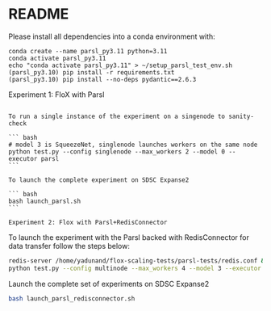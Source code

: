 README
======


Please install all dependencies into a conda environment with:

```
conda create --name parsl_py3.11 python=3.11
conda activate parsl_py3.11
echo "conda activate parsl_py3.11" > ~/setup_parsl_test_env.sh
(parsl_py3.10) pip install -r requirements.txt
(parsl_py3.10) pip install --no-deps pydantic==2.6.3
```

Experiment 1: FloX with Parsl
~~~~~~~~~~~~~~~~~~~~~~~~~~~~~

To run a single instance of the experiment on a singenode to sanity-check

``` bash
# model 3 is SqueezeNet, singlenode launches workers on the same node
python test.py --config singlenode --max_workers 2 --model 0 --executor parsl
```

To launch the complete experiment on SDSC Expanse2

``` bash
bash launch_parsl.sh
```

Experiment 2: Flox with Parsl+RedisConnector
~~~~~~~~~~~~~~~~~~~~~~~~~~~~~~~~~~~~~~~~~~~~

To launch the experiment with the Parsl backed with RedisConnector for data transfer
follow the steps below:

``` bash
redis-server /home/yadunand/flox-scaling-tests/parsl-tests/redis.conf &
python test.py --config multinode --max_workers 4 --model 3 --executor parsl
```

Launch the complete set of experiments on SDSC Expanse2

``` bash
bash launch_parsl_redisconnector.sh
```